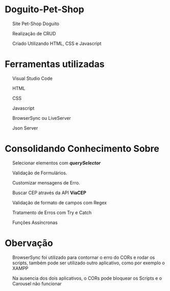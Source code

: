 # Doguito-Pet-Shop
<ul>Site Pet-Shop Doguito</ul>
<ul>Realização de CRUD</ul>
<ul>Criado Utilizando HTML, CSS e Javascript</ul>

# Ferramentas utilizadas
<ul>Visual Studio Code</ul>
<ul>HTML</ul>
<ul>CSS</ul>
<ul>Javascript</ul>
<ul>BrowserSync ou LiveServer</ul>
<ul>Json Server</ul>

# Consolidando Conhecimento Sobre
<ul>Selecionar elementos com <em><strong>querySelector</strong></em></ul>
<ul>Validação de Formulários.</ul>
<ul>Customizar mensagens de Erro.</ul>
<ul>Buscar CEP através da API <strong>ViaCEP</strong></ul>
<ul>Validação de formato de campos com Regex</ul>
<ul>Tratamento de Erros com Try e Catch</ul>
<ul>Funções Assíncronas</ul>

# Obervação

<ul>BrowserSync foi utilizado para contornar o erro do CORs e rodar os scripts, também pode ser utilizado outro aplicativo,
como por exemplo o XAMPP</ul>
<ul>Na ausencia dos dois aplicativos, o CORs pode bloquear os Scripts e o Carousel não funcionar</ul>

